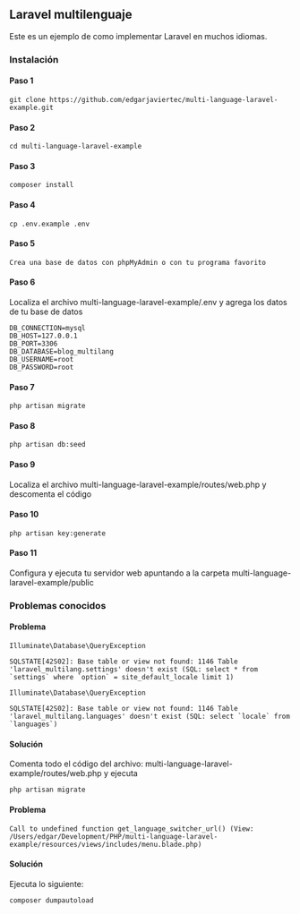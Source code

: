 ## Laravel multilenguaje 

Este es un ejemplo de como implementar Laravel en muchos idiomas. 

### Instalación

#### Paso 1

```
git clone https://github.com/edgarjaviertec/multi-language-laravel-example.git
```

#### Paso 2

```
cd multi-language-laravel-example 
```

#### Paso 3

```
composer install
```

#### Paso 4

```
cp .env.example .env
```

#### Paso 5

```
Crea una base de datos con phpMyAdmin o con tu programa favorito
```

#### Paso 6

Localiza el archivo multi-language-laravel-example/.env y agrega los datos de tu base de datos

```
DB_CONNECTION=mysql
DB_HOST=127.0.0.1
DB_PORT=3306
DB_DATABASE=blog_multilang
DB_USERNAME=root
DB_PASSWORD=root
```

#### Paso 7

```
php artisan migrate
```

#### Paso 8

```
php artisan db:seed
```

#### Paso 9

Localiza el archivo multi-language-laravel-example/routes/web.php y descomenta el código

#### Paso 10

```
php artisan key:generate
```

#### Paso 11

Configura y ejecuta tu servidor web apuntando a la carpeta multi-language-laravel-example/public

### Problemas conocidos

#### Problema

```
Illuminate\Database\QueryException 

SQLSTATE[42S02]: Base table or view not found: 1146 Table 'laravel_multilang.settings' doesn't exist (SQL: select * from `settings` where `option` = site_default_locale limit 1)
```

```
Illuminate\Database\QueryException 

SQLSTATE[42S02]: Base table or view not found: 1146 Table 'laravel_multilang.languages' doesn't exist (SQL: select `locale` from `languages`)
```

#### Solución

Comenta todo el código del archivo: multi-language-laravel-example/routes/web.php y ejecuta

```
php artisan migrate
```

#### Problema

```
Call to undefined function get_language_switcher_url() (View: /Users/edgar/Development/PHP/multi-language-laravel-example/resources/views/includes/menu.blade.php)
```

#### Solución

Ejecuta lo siguiente:

```
composer dumpautoload
```




